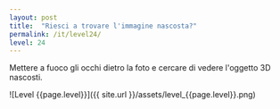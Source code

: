 ```yaml
---
layout: post
title:  "Riesci a trovare l'immagine nascosta?"
permalink: /it/level24/
level: 24
---
```

Mettere a fuoco gli occhi dietro la foto e cercare di vedere l'oggetto 3D nascosti.

![Level {{page.level}}]({{ site.url }}/assets/level_{{page.level}}.png)